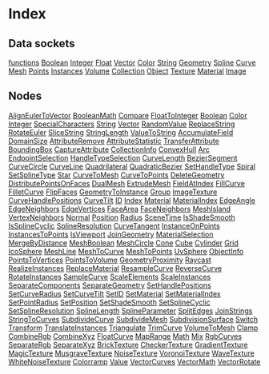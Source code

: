 
# Index


## Data sockets

[functions](sockets/functions.md) [Boolean](sockets/Boolean.md) [Integer](sockets/Integer.md) [Float](sockets/Float.md) [Vector](sockets/Vector.md) [Color](sockets/Color.md) [String](sockets/String.md) [Geometry](sockets/Geometry.md) [Spline](sockets/Spline.md) [Curve](sockets/Curve.md) [Mesh](sockets/Mesh.md) [Points](sockets/Points.md) [Instances](sockets/Instances.md) [Volume](sockets/Volume.md) [Collection](sockets/Collection.md) [Object](sockets/Object.md) [Texture](sockets/Texture.md) [Material](sockets/Material.md) [Image](sockets/Image.md)

## Nodes

[AlignEulerToVector](nodes/AlignEulerToVector.md) [BooleanMath](nodes/BooleanMath.md) [Compare](nodes/Compare.md) [FloatToInteger](nodes/FloatToInteger.md) [Boolean](nodes/Boolean.md) [Color](nodes/Color.md) [Integer](nodes/Integer.md) [SpecialCharacters](nodes/SpecialCharacters.md) [String](nodes/String.md) [Vector](nodes/Vector.md) [RandomValue](nodes/RandomValue.md) [ReplaceString](nodes/ReplaceString.md) [RotateEuler](nodes/RotateEuler.md) [SliceString](nodes/SliceString.md) [StringLength](nodes/StringLength.md) [ValueToString](nodes/ValueToString.md) [AccumulateField](nodes/AccumulateField.md) [DomainSize](nodes/DomainSize.md) [AttributeRemove](nodes/AttributeRemove.md) [AttributeStatistic](nodes/AttributeStatistic.md) [TransferAttribute](nodes/TransferAttribute.md) [BoundingBox](nodes/BoundingBox.md) [CaptureAttribute](nodes/CaptureAttribute.md) [CollectionInfo](nodes/CollectionInfo.md) [ConvexHull](nodes/ConvexHull.md) [Arc](nodes/Arc.md) [EndpointSelection](nodes/EndpointSelection.md) [HandleTypeSelection](nodes/HandleTypeSelection.md) [CurveLength](nodes/CurveLength.md) [BezierSegment](nodes/BezierSegment.md) [CurveCircle](nodes/CurveCircle.md) [CurveLine](nodes/CurveLine.md) [Quadrilateral](nodes/Quadrilateral.md) [QuadraticBezier](nodes/QuadraticBezier.md) [SetHandleType](nodes/SetHandleType.md) [Spiral](nodes/Spiral.md) [SetSplineType](nodes/SetSplineType.md) [Star](nodes/Star.md) [CurveToMesh](nodes/CurveToMesh.md) [CurveToPoints](nodes/CurveToPoints.md) [DeleteGeometry](nodes/DeleteGeometry.md) [DistributePointsOnFaces](nodes/DistributePointsOnFaces.md) [DualMesh](nodes/DualMesh.md) [ExtrudeMesh](nodes/ExtrudeMesh.md) [FieldAtIndex](nodes/FieldAtIndex.md) [FillCurve](nodes/FillCurve.md) [FilletCurve](nodes/FilletCurve.md) [FlipFaces](nodes/FlipFaces.md) [GeometryToInstance](nodes/GeometryToInstance.md) [Group](nodes/Group.md) [ImageTexture](nodes/ImageTexture.md) [CurveHandlePositions](nodes/CurveHandlePositions.md) [CurveTilt](nodes/CurveTilt.md) [ID](nodes/ID.md) [Index](nodes/Index.md) [Material](nodes/Material.md) [MaterialIndex](nodes/MaterialIndex.md) [EdgeAngle](nodes/EdgeAngle.md) [EdgeNeighbors](nodes/EdgeNeighbors.md) [EdgeVertices](nodes/EdgeVertices.md) [FaceArea](nodes/FaceArea.md) [FaceNeighbors](nodes/FaceNeighbors.md) [MeshIsland](nodes/MeshIsland.md) [VertexNeighbors](nodes/VertexNeighbors.md) [Normal](nodes/Normal.md) [Position](nodes/Position.md) [Radius](nodes/Radius.md) [SceneTime](nodes/SceneTime.md) [IsShadeSmooth](nodes/IsShadeSmooth.md) [IsSplineCyclic](nodes/IsSplineCyclic.md) [SplineResolution](nodes/SplineResolution.md) [CurveTangent](nodes/CurveTangent.md) [InstanceOnPoints](nodes/InstanceOnPoints.md) [InstancesToPoints](nodes/InstancesToPoints.md) [IsViewport](nodes/IsViewport.md) [JoinGeometry](nodes/JoinGeometry.md) [MaterialSelection](nodes/MaterialSelection.md) [MergeByDistance](nodes/MergeByDistance.md) [MeshBoolean](nodes/MeshBoolean.md) [MeshCircle](nodes/MeshCircle.md) [Cone](nodes/Cone.md) [Cube](nodes/Cube.md) [Cylinder](nodes/Cylinder.md) [Grid](nodes/Grid.md) [IcoSphere](nodes/IcoSphere.md) [MeshLine](nodes/MeshLine.md) [MeshToCurve](nodes/MeshToCurve.md) [MeshToPoints](nodes/MeshToPoints.md) [UvSphere](nodes/UvSphere.md) [ObjectInfo](nodes/ObjectInfo.md) [PointsToVertices](nodes/PointsToVertices.md) [PointsToVolume](nodes/PointsToVolume.md) [GeometryProximity](nodes/GeometryProximity.md) [Raycast](nodes/Raycast.md) [RealizeInstances](nodes/RealizeInstances.md) [ReplaceMaterial](nodes/ReplaceMaterial.md) [ResampleCurve](nodes/ResampleCurve.md) [ReverseCurve](nodes/ReverseCurve.md) [RotateInstances](nodes/RotateInstances.md) [SampleCurve](nodes/SampleCurve.md) [ScaleElements](nodes/ScaleElements.md) [ScaleInstances](nodes/ScaleInstances.md) [SeparateComponents](nodes/SeparateComponents.md) [SeparateGeometry](nodes/SeparateGeometry.md) [SetHandlePositions](nodes/SetHandlePositions.md) [SetCurveRadius](nodes/SetCurveRadius.md) [SetCurveTilt](nodes/SetCurveTilt.md) [SetID](nodes/SetID.md) [SetMaterial](nodes/SetMaterial.md) [SetMaterialIndex](nodes/SetMaterialIndex.md) [SetPointRadius](nodes/SetPointRadius.md) [SetPosition](nodes/SetPosition.md) [SetShadeSmooth](nodes/SetShadeSmooth.md) [SetSplineCyclic](nodes/SetSplineCyclic.md) [SetSplineResolution](nodes/SetSplineResolution.md) [SplineLength](nodes/SplineLength.md) [SplineParameter](nodes/SplineParameter.md) [SplitEdges](nodes/SplitEdges.md) [JoinStrings](nodes/JoinStrings.md) [StringToCurves](nodes/StringToCurves.md) [SubdivideCurve](nodes/SubdivideCurve.md) [SubdivideMesh](nodes/SubdivideMesh.md) [SubdivisionSurface](nodes/SubdivisionSurface.md) [Switch](nodes/Switch.md) [Transform](nodes/Transform.md) [TranslateInstances](nodes/TranslateInstances.md) [Triangulate](nodes/Triangulate.md) [TrimCurve](nodes/TrimCurve.md) [VolumeToMesh](nodes/VolumeToMesh.md) [Clamp](nodes/Clamp.md) [CombineRgb](nodes/CombineRgb.md) [CombineXyz](nodes/CombineXyz.md) [FloatCurve](nodes/FloatCurve.md) [MapRange](nodes/MapRange.md) [Math](nodes/Math.md) [Mix](nodes/Mix.md) [RgbCurves](nodes/RgbCurves.md) [SeparateRgb](nodes/SeparateRgb.md) [SeparateXyz](nodes/SeparateXyz.md) [BrickTexture](nodes/BrickTexture.md) [CheckerTexture](nodes/CheckerTexture.md) [GradientTexture](nodes/GradientTexture.md) [MagicTexture](nodes/MagicTexture.md) [MusgraveTexture](nodes/MusgraveTexture.md) [NoiseTexture](nodes/NoiseTexture.md) [VoronoiTexture](nodes/VoronoiTexture.md) [WaveTexture](nodes/WaveTexture.md) [WhiteNoiseTexture](nodes/WhiteNoiseTexture.md) [Colorramp](nodes/Colorramp.md) [Value](nodes/Value.md) [VectorCurves](nodes/VectorCurves.md) [VectorMath](nodes/VectorMath.md) [VectorRotate](nodes/VectorRotate.md)

